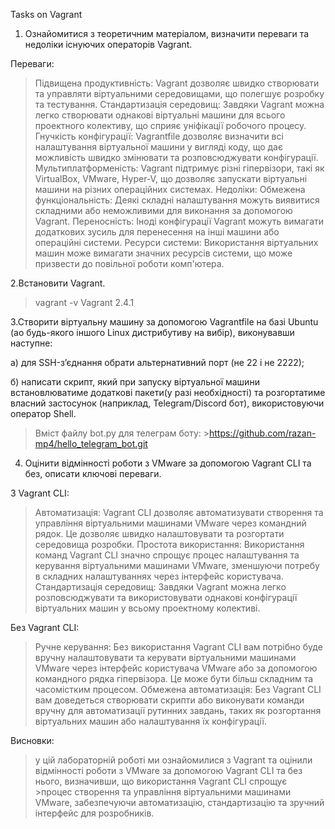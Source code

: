 Tasks on Vagrant
1. Ознайомитися з теоретичним матеріалом, визначити переваги та недоліки
існуючих операторів Vagrant.

Переваги:
>Підвищена продуктивність: Vagrant дозволяє швидко створювати та управляти віртуальними середовищами, що полегшує розробку та тестування.
>Стандартизація середовищ: Завдяки Vagrant можна легко створювати однакові віртуальні машини для всього проектного колективу, що сприяє уніфікації робочого процесу.
>Гнучкість конфігурації: Vagrantfile дозволяє визначити всі налаштування віртуальної машини у вигляді коду, що дає можливість швидко змінювати та розповсюджувати конфігурації.
>Мультиплатформеність: Vagrant підтримує різні гіпервізори, такі як VirtualBox, VMware, Hyper-V, що дозволяє запускати віртуальні машини на різних операційних системах.
Недоліки:
>Обмежена функціональність: Деякі складні налаштування можуть виявитися складними або неможливими для виконання за допомогою Vagrant.
>Переносність: Іноді конфігурації Vagrant можуть вимагати додаткових зусиль для перенесення на інші машини або операційні системи.
>Ресурси системи: Використання віртуальних машин може вимагати значних ресурсів системи, що може призвести до повільної роботи комп'ютера.

2.Встановити Vagrant.

>vagrant -v
>Vagrant 2.4.1


3.Створити віртуальну машину за допомогою Vagrantfile на базі Ubuntu (ao будь-якого іншого Linux дистрибутиву на вибір), виконувавши наступне:
 
 а) для SSH-зʼєднання обрати альтернативний порт (не 22 і не 2222);
 
 б) написати скрипт, який при запуску віртуальної машини встановлюватиме додаткові пакети(у разі необхідності) та розгортатиме власний застосунок (наприклад, Telegram/Discord бот), використовуючи оператор Shell.

>Вміст файлу bot.py для телеграм боту:
​​>https://github.com/razan-mp4/hello_telegram_bot.git

4. Оцінити відмінності роботи з VMware за допомогою Vagrant CLI та без,
описати ключові переваги.

З Vagrant CLI:
>Автоматизація: Vagrant CLI дозволяє автоматизувати створення та управління віртуальними машинами VMware через командний рядок. Це дозволяє швидко налаштовувати та розгортати середовища розробки.
>Простота використання: Використання команд Vagrant CLI значно спрощує процес налаштування та керування віртуальними машинами VMware, зменшуючи потребу в складних налаштуваннях через інтерфейс користувача.
>Стандартизація середовищ: Завдяки Vagrant можна легко розповсюджувати та використовувати однакові конфігурації віртуальних машин у всьому проектному колективі.

Без Vagrant CLI:
>Ручне керування: Без використання Vagrant CLI вам потрібно буде вручну налаштовувати та керувати віртуальними машинами VMware через інтерфейс користувача VMware або за допомогою командного рядка гіпервізора. Це може бути більш складним та часомістким процесом.
>Обмежена автоматизація: Без Vagrant CLI вам доведеться створювати скрипти або виконувати команди вручну для автоматизації рутинних завдань, таких як розгортання віртуальних машин або налаштування їх конфігурації.

Висновки:
>у цій лабораторній роботі ми ознайомилися з Vagrant та оцінили відмінності роботи з VMware за допомогою Vagrant CLI та без нього, визначивши, що використання Vagrant CLI спрощує >процес створення та управління віртуальними машинами VMware, забезпечуючи автоматизацію, стандартизацію та зручний інтерфейс для розробників.
